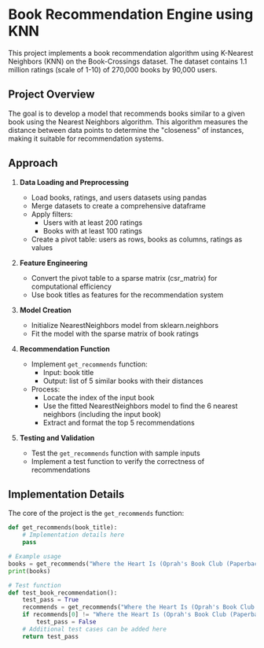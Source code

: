# Book Recommendation Engine using KNN

This project implements a book recommendation algorithm using K-Nearest Neighbors (KNN) on the Book-Crossings dataset. The dataset contains 1.1 million ratings (scale of 1-10) of 270,000 books by 90,000 users.

## Project Overview

The goal is to develop a model that recommends books similar to a given book using the Nearest Neighbors algorithm. This algorithm measures the distance between data points to determine the "closeness" of instances, making it suitable for recommendation systems.

## Approach

1. **Data Loading and Preprocessing**

   - Load books, ratings, and users datasets using pandas
   - Merge datasets to create a comprehensive dataframe
   - Apply filters:
     - Users with at least 200 ratings
     - Books with at least 100 ratings
   - Create a pivot table: users as rows, books as columns, ratings as values

2. **Feature Engineering**

   - Convert the pivot table to a sparse matrix (csr_matrix) for computational efficiency
   - Use book titles as features for the recommendation system

3. **Model Creation**

   - Initialize NearestNeighbors model from sklearn.neighbors
   - Fit the model with the sparse matrix of book ratings

4. **Recommendation Function**

   - Implement `get_recommends` function:
     - Input: book title
     - Output: list of 5 similar books with their distances
   - Process:
     - Locate the index of the input book
     - Use the fitted NearestNeighbors model to find the 6 nearest neighbors (including the input book)
     - Extract and format the top 5 recommendations

5. **Testing and Validation**
   - Test the `get_recommends` function with sample inputs
   - Implement a test function to verify the correctness of recommendations

## Implementation Details

The core of the project is the `get_recommends` function:

```python
def get_recommends(book_title):
    # Implementation details here
    pass

# Example usage
books = get_recommends("Where the Heart Is (Oprah's Book Club (Paperback))")
print(books)

# Test function
def test_book_recommendation():
    test_pass = True
    recommends = get_recommends("Where the Heart Is (Oprah's Book Club (Paperback))")
    if recommends[0] != "Where the Heart Is (Oprah's Book Club (Paperback))":
        test_pass = False
    # Additional test cases can be added here
    return test_pass
```
